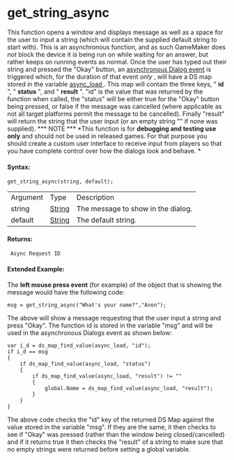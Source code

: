 # get_string_async

This function opens a window and displays message as well as a space for
the user to input a string (which will contain the supplied default
string to start with). This is an asynchronous function, and as such
GameMaker does *not* block the device it is being run on while waiting
for an answer, but rather keeps on running events as normal. Once the
user has typed out their string and pressed the "Okay" button, an
[asynchronous Dialog
event](../../../../The_Asset_Editors/Object_Properties/Async_Events/Dialog)
is triggered which, for the duration of that event *only* , will have a
DS map stored in the variable [ async_load
](../../../GML_Overview/Variables/Builtin_Global_Variables/async_load)
. This map will contain the three keys, " **id** ", " **status** ", and
" **result** ". "id" is the value that was returned by the function when
called, the "status" will be either true for the "Okay" button being
pressed, or false if the message was cancelled (where applicable as not
all target platforms permit the message to be cancelled). Finally
"result" will return the string that the user input (or an empty string
"" if none was supplied). *** NOTE *** *This function is for **debugging
and testing use only** and should not be used in released games. For
that purpose you should create a custom user interface to receive input
from players so that you have complete control over how the dialogs look
and behave. *

#### Syntax:

``` gml
get_string_async(string, default);
```

|          |                                                                           |                                    |
|----------|---------------------------------------------------------------------------|------------------------------------|
| Argument | Type                                                                      | Description                        |
| string   |  [String](../../../../../GameMaker_Language/GML_Overview/Data_Types)  | The message to show in the dialog. |
| default  |  [String](../../../../../GameMaker_Language/GML_Overview/Data_Types)  | The default string.                |

#### Returns:

``` gml
 Async Request ID
```

#### Extended Example:

The **left mouse press event** (for example) of the object that is
showing the message would have the following code:

``` gml
msg = get_string_async("What's your name?","Anon");
```

The above will show a message requesting that the user input a string
and press "Okay". The function id is stored in the variable "msg" and
will be used in the asynchronous Dialogs event as shown below:

``` gml
var i_d = ds_map_find_value(async_load, "id");
if i_d == msg
{
    if ds_map_find_value(async_load, "status")
    {
        if ds_map_find_value(async_load, "result") != ""
        {
            global.Name = ds_map_find_value(async_load, "result");
        }
    }
}
```

The above code checks the "id" key of the returned DS Map against the
value stored in the variable "msg". If they are the same, it then checks
to see if "Okay" was pressed (rather than the window being
closed/cancelled) and if it returns true it then checks the "result" of
a string to make sure that no empty strings were returned before setting
a global variable.
